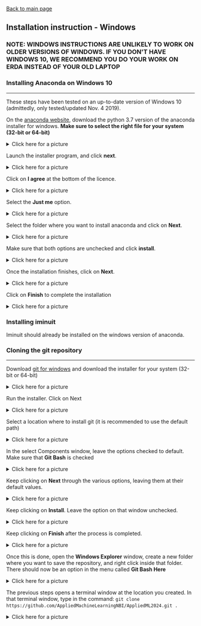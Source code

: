 
[Back to main page](../README.md)


## Installation instruction - Windows

### __NOTE: WINDOWS INSTRUCTIONS ARE UNLIKELY TO WORK ON OLDER VERSIONS OF WINDOWS. IF YOU DON'T HAVE WINDOWS 10, WE RECOMMEND YOU DO YOUR WORK ON ERDA INSTEAD OF YOUR OLD LAPTOP__



### Installing Anaconda on Windows 10
---
These steps have been tested on an up-to-date version of Windows 10 (admittedly, only tested/updated Nov. 4 2019).

On the [anaconda website](https://www.anaconda.com/distribution/), download the python 3.7 version of the anaconda installer for windows. __Make sure to select the right file for your system (32-bit or 64-bit)__

<details><summary>Click here for a picture</summary>
<img src="../images/anaconda_windows_1.png"/>
</details>

Launch the installer program, and click __next__.
<details><summary>Click here for a picture</summary>
<img src="../images/anaconda_windows_2.png"/>
</details>

Click on __I agree__ at the bottom of the licence.
<details><summary>Click here for a picture</summary>
<img src="../images/anaconda_windows_3.png"/>
</details>


Select the __Just me__ option.
<details><summary>Click here for a picture</summary>
<img src="../images/anaconda_windows_4.png"/>
</details>


Select the folder where you want to install anaconda and click on __Next__.
<details><summary>Click here for a picture</summary>
<img src="../images/anaconda_windows_5.png"/>
</details>


Make sure that both options are unchecked and click __install__.
<details><summary>Click here for a picture</summary>
<img src="../images/anaconda_windows_6.png"/>
</details>


Once the installation finishes, click on __Next__.
<details><summary>Click here for a picture</summary>
<img src="../images/anaconda_windows_7.png"/>
</details>


Click on __Finish__ to complete the installation
<details><summary>Click here for a picture</summary>
<img src="../images/anaconda_windows_8.png"/>
</details>

### Installing iminuit

Iminuit should already be installed on the windows version of anaconda.


### Cloning the git repository
---
Download [git for windows](https://git-scm.com/download/win) and download the installer for your system (32-bit or 64-bit)
<details><summary>Click here for a picture</summary>
<img src="../images/git_windows_1.png"/>
</details>

Run the installer. Click on Next
<details><summary>Click here for a picture</summary>
<img src="../images/git_windows_2.png"/>
</details>

Select a location where to install git (it is recommended to use the default path)
<details><summary>Click here for a picture</summary>
<img src="../images/git_windows_3.png"/>
</details>

In the select Components window, leave the options checked to default. Make sure that __Git Bash__ is checked
<details><summary>Click here for a picture</summary>
<img src="../images/git_windows_4.png"/>
</details>

Keep clicking on __Next__ through the various options, leaving them at their default values.
<details><summary>Click here for a picture</summary>
  <img src="../images/git_windows_5.png"/>
  <img src="../images/git_windows_6.png"/>
  <img src="../images/git_windows_8.png"/>
  <img src="../images/git_windows_9.png"/>
  <img src="../images/git_windows_10.png"/>
  <img src="../images/git_windows_11.png"/>
  <img src="../images/git_windows_12.png"/>
</details>


Keep clicking on __Install__. Leave the option on that window unchecked. 
<details><summary>Click here for a picture</summary>
  <img src="../images/git_windows_13.png"/>
</details>


Keep clicking on __Finish__ after the process is completed.
<details><summary>Click here for a picture</summary>
  <img src="../images/git_windows_14.png"/>
</details>

Once this is done, open the __Windows Explorer__ window, create a new folder where you want to save the repository, and right click inside that folder. There should now be an option in the menu called __Git Bash Here__

<details><summary>Click here for a picture</summary>
  <img src="../images/git_windows_15.png"/>
</details>

The previous steps opens a terminal window at the location you created. In that terminal window, type in the command:
  `git clone https://github.com/AppliedMachineLearningNBI/AppliedML2024.git .`

<details><summary>Click here for a picture</summary>
  <img src="../images/git_windows_gitterminal.png"/>
</details>
